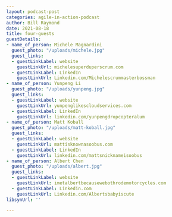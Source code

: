 ```yaml
---
layout: podcast-post
categories: agile-in-action-podcast
author: Bill Raymond
date: 2021-08-18
title: four-guests
guestDetails:
- name_of_person: Michele Magnardini
  guest_photo: "/uploads/michele.jpg"
  guest_links:
  - guestLinkLabel: website
    guestLinkUrl: michelesuperduperscrum.com
  - guestLinkLabel: LinkedIn
    guestLinkUrl: Linkedin.com/Michelescrummasterbossman
- name_of_person: Yunpeng Li
  guest_photo: "/uploads/yunpeng.jpg"
  guest_links:
  - guestLinkLabel: website
    guestLinkUrl: yunpenglikescloudservices.com
  - guestLinkLabel: LinkedIn
    guestLinkUrl: linkedin.com/yunpengdropcopteralum
- name_of_person: Matt Koball
  guest_photo: "/uploads/matt-koball.jpg"
  guest_links:
  - guestLinkLabel: website
    guestLinkUrl: mattisknownasoobus.com
  - guestLinkLabel: LinkedIn
    guestLinkUrl: linkedin.com/mattsnicknameisoobus
- name_of_person: Albert Chen
  guest_photo: "/uploads/albert.jpg"
  guest_links:
  - guestLinkLabel: website
    guestLinkUrl: imetalbertbecausewebothrodemotorcycles.com
  - guestLinkLabel: Linkedin.com
    guestLinkUrl: Linkedin.com/Albertsbabyiscute
libsynUrl: ''

---
```


